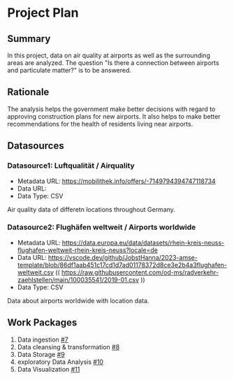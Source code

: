 # Project Plan

## Summary

<!-- Describe your data science project in max. 5 sentences. -->
In this project, data on air quality at airports as well as the surrounding areas are analyzed. 
The question "Is there a connection between airports and particulate matter?" is to be answered. 

## Rationale

<!-- Outline the impact of the analysis, e.g. which pains it solves. -->
The analysis helps the government make better decisions with regard to approving construction plans for new airports. It also helps to make better recommendations for the health of residents living near airports.

## Datasources

<!-- Describe each datasources you plan to use in a section. Use the prefic "DatasourceX" where X is the id of the datasource. -->

### Datasource1: Luftqualität / Airquality
* Metadata URL: https://mobilithek.info/offers/-7149794394747118734
* Data URL: 
* Data Type: CSV

Air quality data of differetn locations throughout Germany.

### Datasource2: Flughäfen weltweit / Airports worldwide
* Metadata URL: https://data.europa.eu/data/datasets/rhein-kreis-neuss-flughafen-weltweit-rhein-kreis-neuss?locale=de
* Data URL: https://vscode.dev/github/JobstHanna/2023-amse-template/blob/86df1aab451c17cd1d7ad01178372d8ce3e2b4a3flughafen-weltweit.csv 
(( https://raw.githubusercontent.com/od-ms/radverkehr-zaehlstellen/main/100035541/2019-01.csv ))
* Data Type: CSV 

Data about airports worldwide with location data.

## Work Packages

<!-- List of work packages ordered sequentially, each pointing to an issue with more details. -->

1. Data ingestion [#7][i1]
2. Data cleansing & transformation [#8][i2]
3. Data Storage [#9][i3]
4. exploratory Data Analysis [#10][i4]
5. Data Visualization [#11][i5]

[i1]: https://github.com/jvalue/2023-amse-template/issues/7#issue-1691028220
[i2]: https://github.com/jvalue/2023-amse-template/issues/8#issue-1691029860
[i3]: https://github.com/jvalue/2023-amse-template/issues/9#issue-1691031163
[i4]: https://github.com/jvalue/2023-amse-template/issues/10#issue-1691031791
[i5]: https://github.com/jvalue/2023-amse-template/issues/11#issue-1691032772
